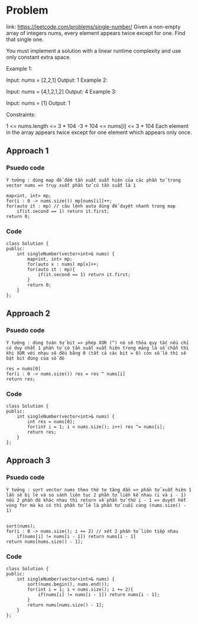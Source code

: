 # Problem
link: https://leetcode.com/problems/single-number/
Given a non-empty array of integers nums, every element appears twice except for one. Find that single one.

You must implement a solution with a linear runtime complexity and use only constant extra space.

 

Example 1:

Input: nums = [2,2,1]
Output: 1
Example 2:

Input: nums = [4,1,2,1,2]
Output: 4
Example 3:

Input: nums = [1]
Output: 1
 

Constraints:

1 <= nums.length <= 3 * 104
-3 * 104 <= nums[i] <= 3 * 104
Each element in the array appears twice except for one element which appears only once.

## Approach 1

### Psuedo code
```
Ý tưởng : dùng map để đếm tần xuất xuất hiện của các phần tử trong vector nums => truy xuất phần tử có tần suất là 1
    
map<int, int> mp;
for(i : 0 -> nums.size()) mp[nums[i]]++;
for(auto it : mp) // câu lệnh auto dùng để duyệt nhanh trong map
    if(it.second == 1) return it.first;
return 0;   
```
### Code
```
class Solution {
public:
    int singleNumber(vector<int>& nums) {
        map<int, int> mp;
        for(auto x : nums) mp[x]++;
        for(auto it : mp){
            if(it.second == 1) return it.first;
        }
        return 0;
    }   
};
```
## Approach 2

### Psuedo code
```
Ý tưởng : dùng toán tử bit => phép XOR (^) nó sẽ thỏa quy tắc nếu chỉ có duy nhất 1 phần tử có tần suất xuất hiện trong mảng là số chẵn thì khi XOR với nhau sẽ đều bằng 0 (tất cả các bit = 0) còn số lẻ thì sẽ bật bit đúng của số đó
    
res = nums[0]
for(i : 0 -> nums.size()) res = res ^ nums[i]
return res;   
```
### Code
```
class Solution {
public:
    int singleNumber(vector<int>& nums) {
        int res = nums[0];
        for(int i = 1; i < nums.size(); i++) res ^= nums[i];
        return res;
    }   
};
```
## Approach 3

### Psuedo code
```
Ý tưởng : sort vector nums theo thứ tự tăng dần => phần tử xuất hiện 1 lần sẽ bị lẻ và so sánh liên tục 2 phần tử liền kề nhau (i và i - 1) nếu 2 phần đó khác nhau thì return về phần tử thứ i - 1 => duyệt hết vòng for mà ko có thì phần tử lẻ là phần tử cuối cùng (nums.size() - 1)
    

sort(nums);
for(i : 0 -> nums.size(); i += 2) // xét 2 phần tử liên tiếp nhau
    if(nums[i] != nums[i - 1]) return nums[i - 1]
return nums[nums.size() - 1];  
```
### Code
```
class Solution {
public:
    int singleNumber(vector<int>& nums) {
        sort(nums.begin(), nums.end());
        for(int i = 1; i < nums.size(); i += 2){
            if(nums[i] != nums[i - 1]) return nums[i - 1];
        }
        return nums[nums.size() - 1];
    }   
};

```